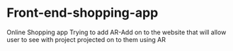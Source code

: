 # Front-end-shopping-app
Online Shopping app 
Trying to add AR-Add on to the website that will allow user to see with project projected on to them using AR
